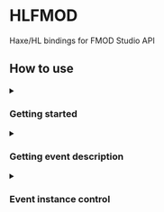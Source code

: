 # HLFMOD

Haxe/HL bindings for FMOD Studio API

## How to use

<details>
	<summary><h3>Getting started</h3></summary>

	To initialize FMOD, you need to call ```Fmod.create```

	```haxe
	Fmod.create(36, FMOD_STUDIO_INIT_NORMAL, FMOD_INIT_NORMAL);
	```

	Then you need to load your master and master.strings banks

	```haxe
	Fmod.loadBankFile('Master.bank');
	Fmod.loadBankFile('Master.strings.bank');
	```
	you can load the rest of the banks in the same way

</details>

<details>
	<summary><h3>Getting event description</h3></summary>

	To get the event description, you need to call ```Fmod.getEvent```

	```haxe
	var description:FmodEventDescription = Fmod.getEvent('YOUR_EVENT_PATH');
	```
	event path always starts with ==event:/==

</details>

<details>
	<summary><h3>Event instance control</h3></summary>

	After getting the event description, you can create an instance of this event using ```description.createInstance```

	```haxe
	var instance = description.createInstance();
	```

</details>
